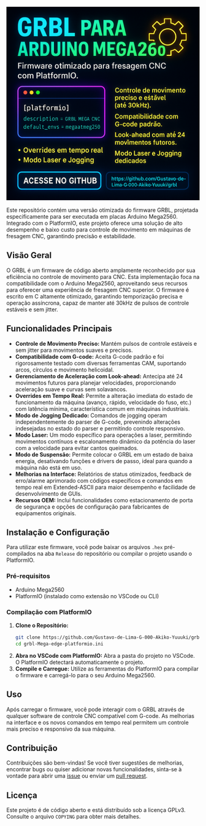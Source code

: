 
![Imagem de Propaganda](https://github.com/Gustavo-de-Lima-G-000-Akiko-Yuuuki/grbl-Mega-edge-platformio.ini/blob/main/Image1.png?raw=true)

Este repositório contém uma versão otimizada do firmware GRBL, projetada especificamente para ser executada em placas Arduino Mega2560. Integrado com o PlatformIO, este projeto oferece uma solução de alto desempenho e baixo custo para controle de movimento em máquinas de fresagem CNC, garantindo precisão e estabilidade.

## Visão Geral

O GRBL é um firmware de código aberto amplamente reconhecido por sua eficiência no controle de movimento para CNC. Esta implementação foca na compatibilidade com o Arduino Mega2560, aproveitando seus recursos para oferecer uma experiência de fresagem CNC superior. O firmware é escrito em C altamente otimizado, garantindo temporização precisa e operação assíncrona, capaz de manter até 30kHz de pulsos de controle estáveis e sem jitter.

## Funcionalidades Principais

*   **Controle de Movimento Preciso:** Mantém pulsos de controle estáveis e sem jitter para movimentos suaves e precisos.
*   **Compatibilidade com G-code:** Aceita G-code padrão e foi rigorosamente testado com diversas ferramentas CAM, suportando arcos, círculos e movimento helicoidal.
*   **Gerenciamento de Aceleração com Look-ahead:** Antecipa até 24 movimentos futuros para planejar velocidades, proporcionando aceleração suave e curvas sem solavancos.
*   **Overrides em Tempo Real:** Permite a alteração imediata do estado de funcionamento da máquina (avanço, rápido, velocidade do fuso, etc.) com latência mínima, característica comum em máquinas industriais.
*   **Modo de Jogging Dedicado:** Comandos de jogging operam independentemente do parser de G-code, prevenindo alterações indesejadas no estado do parser e permitindo controle responsivo.
*   **Modo Laser:** Um modo específico para operações a laser, permitindo movimentos contínuos e escalonamento dinâmico da potência do laser com a velocidade para evitar cantos queimados.
*   **Modo de Suspensão:** Permite colocar o GRBL em um estado de baixa energia, desativando funções e drivers de passo, ideal para quando a máquina não está em uso.
*   **Melhorias na Interface:** Relatórios de status otimizados, feedback de erro/alarme aprimorado com códigos específicos e comandos em tempo real em Extended-ASCII para maior desempenho e facilidade de desenvolvimento de GUIs.
*   **Recursos OEM:** Inclui funcionalidades como estacionamento de porta de segurança e opções de configuração para fabricantes de equipamentos originais.

## Instalação e Configuração

Para utilizar este firmware, você pode baixar os arquivos `.hex` pré-compilados na aba `Release` do repositório ou compilar o projeto usando o PlatformIO.

### Pré-requisitos

*   Arduino Mega2560
*   PlatformIO (instalado como extensão no VSCode ou CLI)

### Compilação com PlatformIO

1.  **Clone o Repositório:**
    ```bash
    git clone https://github.com/Gustavo-de-Lima-G-000-Akiko-Yuuuki/grbl-Mega-edge-platformio.ini.git
    cd grbl-Mega-edge-platformio.ini
    ```
2.  **Abra no VSCode com PlatformIO:** Abra a pasta do projeto no VSCode. O PlatformIO detectará automaticamente o projeto.
3.  **Compile e Carregue:** Utilize as ferramentas do PlatformIO para compilar o firmware e carregá-lo para o seu Arduino Mega2560.

## Uso

Após carregar o firmware, você pode interagir com o GRBL através de qualquer software de controle CNC compatível com G-code. As melhorias na interface e os novos comandos em tempo real permitem um controle mais preciso e responsivo da sua máquina.

## Contribuição

Contribuições são bem-vindas! Se você tiver sugestões de melhorias, encontrar bugs ou quiser adicionar novas funcionalidades, sinta-se à vontade para abrir uma [issue](https://github.com/Gustavo-de-Lima-G-000-Akiko-Yuuuki/grbl-Mega-edge-platformio.ini/issues) ou enviar um [pull request](https://github.com/Gustavo-de-Lima-G-000-Akiko-Yuuuki/grbl-Mega-edge-platformio.ini/pulls).

## Licença

Este projeto é de código aberto e está distribuído sob a licença GPLv3. Consulte o arquivo `COPYING` para obter mais detalhes.

